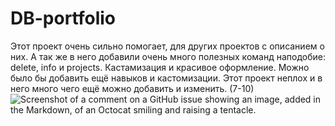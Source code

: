 # DB-portfolio
Этот проект очень сильно помогает, для других проектов с описанием о них.
А так же в него добавили очень много полезных команд наподобие: delete, info и projects.
Кастамизация и красивое оформление.
Можно было бы добавить ещё навыков и кастомизации.
Этот проект неплох и в него много чего ещё можно добавить и изменить. (7-10)
![Screenshot of a comment on a GitHub issue showing an image, added in the Markdown, of an Octocat smiling and raising a tentacle.](![image](https://github.com/user-attachments/assets/4c8b2e0a-3606-4952-b94f-29f1223656b7)
)
